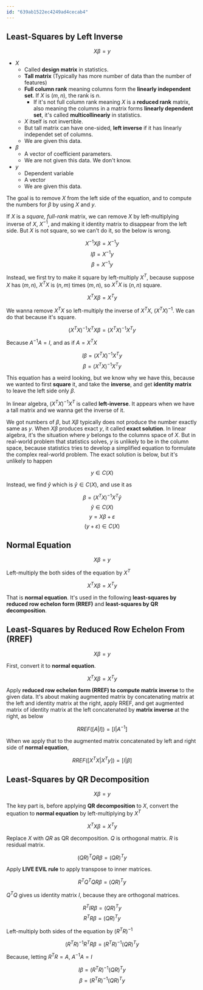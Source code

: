 ```yaml
---
id: "639ab1522ec4249ad4cecab4"
---
```


## Least-Squares by Left Inverse

$$
X \beta = y
$$

- $X$
  - Called **design matrix** in statistics.
  - **Tall matrix** (Typically has more number of data than the number of features)
  - **Full column rank** meaning columns form the **linearly independent set**. If $X$ is $(m, n)$, the rank is $n$.
    - If it's not full column rank meaning $X$ is a **reduced rank** matrix, also meaning the columns in a matrix forms **linearly dependent set**, it's called **multicollineariy** in statistics.
  - $X$ itself is not invertible.
  - But tall matrix can have one-sided, **left inverse** if it has linearly independet set of columns.
  - We are given this data.
- $\beta$
  - A vector of coefficient parameters.
  - We are not given this data. We don't know.
- $y$
  - Dependent variable
  - A vector
  - We are given this data.

The goal is to remove $X$ from the left side of the equation, and to compute the numbers for $\beta$ by using $X$ and $y$.

If $X$ is a *square, full-rank* matrix, we can remove $X$ by left-multiplying inverse of $X$, $X^{-1}$, and making it identity matrix to disappear from the left side. But $X$ is not square, so we can't do it, so the below is wrong.

$$ 
X^{-1} X \beta = X^{-1} y
$$
$$
I \beta = X^{-1} y
$$
$$
\beta = X^{-1} y
$$

Instead, we first try to make it square by left-multiply $X^T$, because suppose $X$ has $(m, n)$, $X^T X$ is $(n, m)$ times $(m, n)$, so $X^T X$ is $(n, n)$ square.

$$
X^T X \beta = X^T y
$$

We wanna remove $X^T X$ so left-multiply the inverse of $X^T X$, $(X^T X)^{-1}$. We can do that because it's square.

$$
(X^T X)^{-1} X^T X \beta = (X^T X)^{-1} X^T y
$$

Because $A^{-1} A = I$, and as if $A = X^T X$

$$
I \beta = (X^T X)^{-1} X^T y
$$
$$
\beta = (X^T X)^{-1} X^T y
$$

This equation has a weird looking, but we know why we have this, because we wanted to first **square** it, and take the **inverse**, and get **identity matrix** to leave the left side only $\beta$.

In linear algebra, $(X^T X)^{-1} X^T$ is called **left-inverse**. It appears when we have a tall matrix and we wanna get the inverse of it.

We got numbers of $\beta$, but $X \beta$ typically does not produce the number exactly same as $y$. When $X \beta$ produces exact $y$, it called **exact solution**. In linear algebra, it's the situation where $y$ belongs to the columns space of $X$. But in real-world problem that statistics solves, $y$ is unlikely to be in the column space, because statistics tries to develop a simplified equation to formulate the complex real-world problem. The exact solution is below, but it's unlikely to happen

$$
y \in C(X)
$$

Instead, we find $\hat{y}$ which is $\hat{y} \in C(X)$, and use it as

$$
\beta = (X^T X)^{-1} X^T \hat{y}
$$
$$
\hat{y} \in C(X)
$$
$$
y = X \beta + \varepsilon
$$
$$
(y + \varepsilon) \in C(X)
$$

## Normal Equation

$$
X \beta = y
$$

Left-multiply the both sides of the equation by $X^T$

$$
X^T X \beta = X^T y
$$

That is **normal equation**. It's used in the following **least-squares by reduced row echelon form (RREF)** and **least-squares by QR decomposition**.

## Least-Squares by Reduced Row Echelon From (RREF)

$$
X \beta = y
$$

First, convert it to **normal equation**.

$$
X^T X \beta = X^T y
$$

Apply **reduced row echelon form (RREF) to compute matrix inverse** to the given data. It's about making augmented matrix by concatenating matrix at the left and identity matrix at the right, apply RREF, and get augmented matrix of identity matrix at the left concatenated by **matrix inverse** at the right, as below

$$
RREF([A | I]) = [I | A^{-1}]
$$

When we apply that to the augmented matrix concatenated by left and right side of **normal equation**, 

$$
RREF([X^T X | X^T y]) = [I | \beta]
$$

## Least-Squares by QR Decomposition

$$
X \beta = y
$$

The key part is, before applying **QR decomposition** to $X$, convert the equation to **normal equation** by left-multiplying by $X^T$

$$
X^T X \beta = X^T y
$$

Replace $X$ with $Q R$ as QR decomposition. $Q$ is orthogonal matrix. $R$ is residual matrix.

$$
(Q R)^T Q R \beta = (Q R)^T y
$$

Apply **LIVE EVIL rule** to apply transpose to inner matrices.

$$
R^T Q^T Q R \beta = (Q R)^T y
$$

$Q^T Q$ gives us identity matrix $I$, because they are orthogonal matrices.

$$
R^T I R \beta = (Q R)^T y
$$
$$
R^T R \beta = (Q R)^T y
$$

Left-multiply both sides of the equation by $(R^T R)^{-1}$

$$
(R^T R)^{-1} R^T R \beta = (R^T R)^{-1} (Q R)^T y
$$

Because, letting $R^T R = A$, $A^{-1} A = I$

$$
I \beta = (R^T R)^{-1} (Q R)^T y
$$
$$
\beta = (R^T R)^{-1} (Q R)^T y
$$
